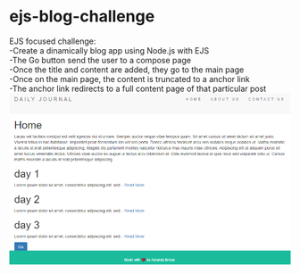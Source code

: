 # ejs-blog-challenge
EJS focused challenge:  
-Create a dinamically blog app using Node.js with EJS  
-The Go button send the user to a compose page  
-Once the title and content are added, they go to the main page  
-Once on the main page, the content is truncated to a anchor link  
-The anchor link redirects to a full content page of that particular post  
![alt text](https://github.com/amandabrelaz/ejs-blog-challenge/blob/master/final-result.png)
